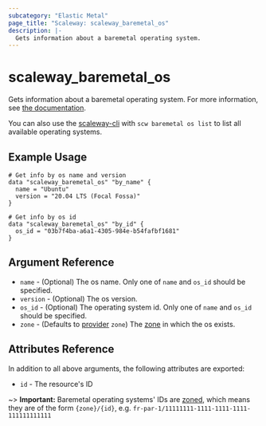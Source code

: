 ```yaml
---
subcategory: "Elastic Metal"
page_title: "Scaleway: scaleway_baremetal_os"
description: |-
  Gets information about a baremetal operating system.
---
```


# scaleway_baremetal_os

Gets information about a baremetal operating system.
For more information, see [the documentation](https://developers.scaleway.com/en/products/baremetal/api).

You can also use the [scaleway-cli](https://github.com/scaleway/scaleway-cli) with `scw baremetal os list` to list all available operating systems.

## Example Usage

```hcl
# Get info by os name and version
data "scaleway_baremetal_os" "by_name" {
  name = "Ubuntu"
  version = "20.04 LTS (Focal Fossa)"
}

# Get info by os id
data "scaleway_baremetal_os" "by_id" {
  os_id = "03b7f4ba-a6a1-4305-984e-b54fafbf1681"
}
```

## Argument Reference

- `name` - (Optional) The os name. Only one of `name` and `os_id` should be specified.
- `version` - (Optional) The os version.
- `os_id` - (Optional) The operating system id. Only one of `name` and `os_id` should be specified.
- `zone` - (Defaults to [provider](../index.md#zone) `zone`) The [zone](../guides/regions_and_zones.md#zones) in which the os exists.

## Attributes Reference

In addition to all above arguments, the following attributes are exported:

- `id` - The resource's ID

~> **Important:** Baremetal operating systems' IDs are [zoned](../guides/regions_and_zones.md#resource-ids), which means they are of the form `{zone}/{id}`, e.g. `fr-par-1/11111111-1111-1111-1111-111111111111`
